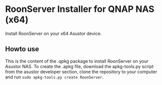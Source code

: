 # RoonServer Installer for QNAP NAS (x64)
Install RoonServer on your x64 Asustor device.

## Howto use
This is the content of the .qpkg package to install RoonServer on your Asustor NAS. To create the .apkg file, download the apkg-tools.py script from the asustor developer section, clone the repository to your computer and run `sudo apkg-tools.py create RoonServer`.